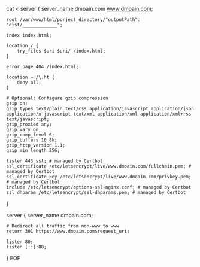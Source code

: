 cat <<EOF>
server {
    server_name  dmoain.com www.dmoain.com;

    root /var/www/html/porject_directory/"outputPath": "dist/_____________";

    index index.html;

    location / {
        try_files $uri $uri/ /index.html;
    }

    error_page 404 /index.html;

    location ~ /\.ht {
        deny all;
    }

    # Optional: Configure gzip compression
    gzip on;
    gzip_types text/plain text/css application/javascript application/json application/x-javascript text/xml application/xml application/xml+rss text/javascript;
    gzip_proxied any;
    gzip_vary on;
    gzip_comp_level 6;
    gzip_buffers 16 8k;
    gzip_http_version 1.1;
    gzip_min_length 256;

    listen 443 ssl; # managed by Certbot
    ssl_certificate /etc/letsencrypt/live/www.dmoain.com/fullchain.pem; # managed by Certbot
    ssl_certificate_key /etc/letsencrypt/live/www.dmoain.com/privkey.pem; # managed by Certbot
    include /etc/letsencrypt/options-ssl-nginx.conf; # managed by Certbot
    ssl_dhparam /etc/letsencrypt/ssl-dhparams.pem; # managed by Certbot
}

server {
    server_name dmoain.com;

    # Redirect all traffic from non-www to www
    return 301 https://www.dmoain.com$request_uri;
    
    listen 80;
    listen [::]:80;
}
EOF
